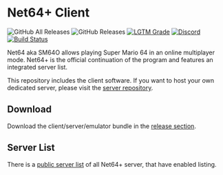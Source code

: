 # Net64+ Client

![GitHub All Releases](https://img.shields.io/github/downloads/Tarnadas/net64plus/total)
![GitHub Releases](https://img.shields.io/github/downloads/Tarnadas/net64plus/latest/total)
[![LGTM Grade](https://img.shields.io/lgtm/grade/javascript/github/Tarnadas/net64plus)](https://lgtm.com/projects/g/Tarnadas/net64plus)
[![Discord](https://discordapp.com/api/guilds/559982917049253898/widget.png)](https://discord.gg/GgGUKH8)
[![Build Status](https://api.travis-ci.org/Tarnadas/net64plus.svg?branch=master)](https://travis-ci.org/Tarnadas/net64plus)

Net64 aka SM64O allows playing Super Mario 64 in an online multiplayer mode.
Net64+ is the official continuation of the program and features an integrated server list.

This repository includes the client software. If you want to host your own dedicated server, please visit the [server repository](https://github.com/Tarnadas/net64plus-server).

## Download

Download the client/server/emulator bundle in the [release section](https://github.com/Tarnadas/net64plus/releases).

## Server List

There is a [public server list](https://net64-mod.github.io/servers) of all Net64+ server, that have enabled listing.
